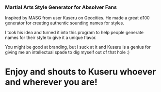 ### Martial Arts Style Generator for Absolver Fans

Inspired by MASG from user Kuseru on Geocities. He made a great d100 generator for creating
authentic sounding names for styles.

I took his idea and turned it into this program to help people generate names for their style
to give it a unique flavor.

You might be good at branding, but I suck at it and Kuseru is a genius for giving me an intellectual spade
to dig myself out of that hole :)

# Enjoy and shouts to Kuseru whoever and wherever you are!

